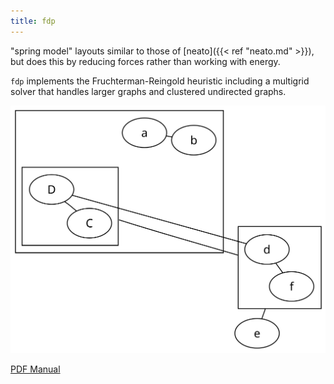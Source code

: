 ```yaml
---
title: fdp
---
```

"spring model" layouts similar to those of [neato]({{< ref "neato.md" >}}), but
does this by reducing forces rather than working with energy.

`fdp` implements the Fruchterman-Reingold heuristic including a multigrid solver
that handles larger graphs and clustered undirected graphs.

<p style="text-align: center;">
  <a href="/Gallery/undirected/fdpclust.html">
    <img src="/Gallery/undirected/fdpclust.svg">
  </a>
</p>

[PDF Manual](/pdf/dot.1.pdf)
